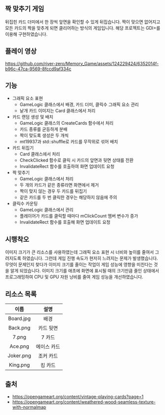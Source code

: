 ## 짝 맞추기 게임
뒤집힌 카드 더미에서 한 장씩 앞면을 확인할 수 있게 뒤집습니다. 짝이 맞으면 없어지고 모든 카드의 짝을 맞추게 되면 클리어하는 방식의 게임입니다. 해당 프로젝트는 GDI+를 이용해 구현하였습니다.

## 플레이 영상
https://github.com/river-zero/Memory_Game/assets/124229424/6352014f-b96c-47ca-9569-8fccd9af334c

## 기능
- 그래픽 요소 표현
  - GameLogic 클래스에서 배경, 카드 더미, 클릭수 그래픽 요소 관리
  - 낱개 카드 이미지는 Card 클래스에서 처리
- 카드 랜덤 생성 및 배치
  - GameLogic 클래스의 CreateCards 함수에서 처리
  - 카드 종류를 균등하게 분배
  - 짝이 맞도록 생성은 두 개씩
  - mt19937과 std::shuffle로 카드를 무작위로 섞어 배치
- 카드 뒤집기
  - Card 클래스에서 처리
  - CheckClicked 함수로 클릭 시 카드의 앞면과 뒷면 상태를 전환
  - InvalidateRect 함수를 호출하여 화면 업데이트 요청
- 짝 맞추기
  - GameLogic 클래스에서 처리
  - 두 개의 카드가 같은 종류라면 화면에서 제거
  - 짝이 맞지 않는 경우 두 카드를 뒤집기
  - 같은 카드를 두 번 클릭한 경우는 해당하지 않음에 주의
- 클릭수 카운팅
  - GameLogic 클래스에서 관리
  - 플레이어가 카드를 클릭할 때마다 mClickCount 멤버 변수가 증가
  - InvalidateRect 함수를 호출해 화면 업데이트 요청

## 시행착오
이미지 크기가 큰 리소스를 사용하였는데 그래픽 요소 표현 시 너비와 높이를 줄여서 그려지도록 하였습니다. 그런데 게임 진행 속도가 현저히 느려지는 문제가 발생했습니다. 무엇이 문제인지 찾다가 이미지 크기를 줄이는 작업이 게임 성능에 영향을 미친다는 것을 알게 되었습니다. 이미지 크기를 애초에 화면에 표시될 때의 크기만큼 줄인 상태에서 프로그래밍하여 CPU 및 GPU 자원 낭비를 줄여 게임 성능을 개선하였습니다.

## 리소스 목록
|   이름    |    설명     |
| :-------: | :---------: |
| Board.jpg |    배경     |
| Back.png  |  카드 뒷면  |
|   7.png   |   7 카드    |
|  Ace.png  | 에이스 카드 |
| Joker.png |  조커 카드  |
| King.png  |   킹 카드   |


## 출처
- https://opengameart.org/content/vintage-playing-cards?page=1
- https://opengameart.org/content/weathered-wood-seamless-texture-with-normalmap

